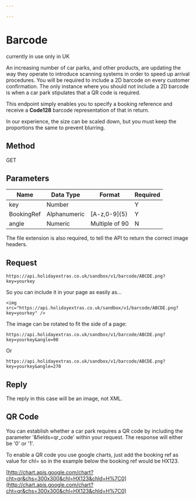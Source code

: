 ```yaml
---

---
```


# Barcode

currently in use only in UK

An increasing number of car parks, and other products, are updating the way they operate to introduce scanning systems in order to speed up arrival procedures. You will be required to include a 2D barcode on every customer confirmation. The only instance where you should not include a 2D barcode is when a car park stipulates that a QR code is required.

This endpoint simply enables you to specify a booking reference and receive a **Code128** barcode representation of that in return.

In our experience, the size can be scaled down, but you must keep the proportions the same to prevent blurring.
## Method

GET


## Parameters

 | Name       | Data Type    | Format         | Required |
 | ----       | ---------    | ------         | -------- |
 | key        | Number       |                | Y        |
 | BookingRef | Alphanumeric | [A-z,0-9]{5}   | Y        |
 | angle      | Numeric      | Multiple of 90 | N        |


The file extension is also required, to tell the API to return the correct image headers.

## Request

```
https://api.holidayextras.co.uk/sandbox/v1/barcode/ABCDE.png?key=yourkey
```

So you can include it in your page as easily as...

```
<img src="https://api.holidayextras.co.uk/sandbox/v1/barcode/ABCDE.png?key=yourkey" />
```


The image can be rotated to fit the side of a page:

```
https://api.holidayextras.co.uk/sandbox/v1/barcode/ABCDE.png?key=yourkey&angle=90
```
Or
```
https://api.holidayextras.co.uk/sandbox/v1/barcode/ABCDE.png?key=yourkey&angle=270
```


## Reply

The reply in this case will be an image, not XML.

## QR Code

You can establish whether a car park requires a QR code by including the parameter '&fields=qr_code' within your request. The response will either be '0' or '1'.

To enable a QR code you use google charts, just add the booking ref as value for chl=  ​so in the example below the booking ref would be HX123.​

[http://chart.apis.google.com/chart?cht=qr&chs=300x300&chl=HX123&chld=H%7C0](http://chart.apis.google.com/chart?cht=qr&chs=300x300&chl=HX123&chld=H%7C0)
